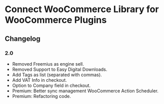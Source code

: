 # Connect WooCommerce Library for WooCommerce Plugins

## Changelog

### 2.0

* Removed Freemius as engine sell.
* Removed Support to Easy Digital Downloads.
* Add Tags as list (separated with commas).
* Add VAT Info in checkout.
* Option to Company field in checkout.
* Premium: Better sync management WooCommerce Action Scheduler.
* Premium: Refactoring code.
